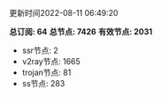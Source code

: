 更新时间2022-08-11 06:49:20

**总订阅: 64**
**总节点: 7426**
**有效节点: 2031**
- ssr节点: 2
- v2ray节点: 1665
- trojan节点: 81
- ss节点: 283
